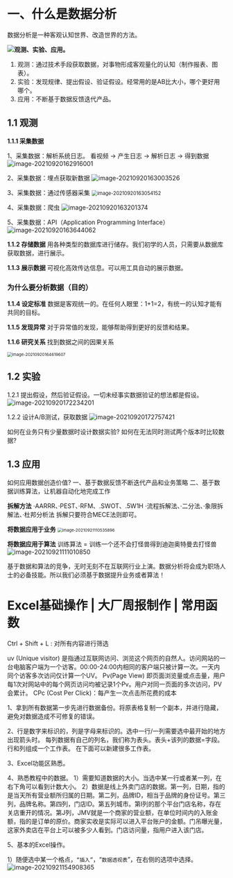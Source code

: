 # 一、什么是数据分析

数据分析是一种客观认知世界、改造世界的方法。

![](数据分析_戴师兄.assets/image-20210920162500310.png)**观测、实验、应用。**

1. 观测：通过技术手段获取数据，对事物形成客观量化的认知（制作报表、图表）。
2. 实验：发现规律、提出假设、验证假设。经常用的是AB比大小，哪个更好用哪个。
3. 应用：不断基于数据反馈迭代产品。

## 1.1 观测

**1.1.1 采集数据**

1、采集数据：解析系统日志。
看视频 → 产生日志 → 解析日志 → 得到数据
![image-20210920162916001](数据分析_戴师兄.assets/image-20210920162916001.png)

2、采集数据：埋点获取新数据
![image-20210920163003526](数据分析_戴师兄.assets/image-20210920163003526.png)

3、采集数据：通过传感器采集
<img src="数据分析_戴师兄.assets/image-20210920163054152.png" alt="image-20210920163054152" style="zoom:80%;" />

4、采集数据：爬虫
![image-20210920163201374](数据分析_戴师兄.assets/image-20210920163201374.png)

5、采集数据：API（Application Programming Interface）
![image-20210920163644062](数据分析_戴师兄.assets/image-20210920163644062.png)

**1.1.2 存储数据**
用各种类型的数据库进行储存。我们初学的人员，只需要从数据库获取数据，进行展示。

**1.1.3 展示数据**
可视化高效传达信息。可以用工具自动的展示数据。

### 为什么要分析数据（目的）

**1.1.4 设定标准**
数据是客观统一的。在任何人眼里：1+1=2，有统一的认知才能有共同的目标。

**1.1.5 发现异常**
对于异常值的发现，能够帮助得到更好的反馈和结果。

**1.1.6 研究关系**
找到数据之间的因果关系

<img src="数据分析_戴师兄.assets/image-20210920164619607.png" alt="image-20210920164619607" style="zoom:67%;" />

## 1.2 实验

1.2.1 提出假设，然后验证假设。一切未经事实数据验证的想法都是假设。
![image-20210920172234201](数据分析_戴师兄.assets/image-20210920172234201.png)

1.2.2 设计A/B测试，获取数据
![image-20210920172757421](数据分析_戴师兄.assets/image-20210920172757421.png)

如何在业务只有少量数据时设计数据实验?
如何在无法同时测试两个版本时比较数据?

## 1.3 应用

如何应用数据创造价值?
一、基于数据反馈不断迭代产品和业务策略
二、基于数据训练算法，让机器自动化地完成工作

**拆解方法**
·AARRR、·PEST、·RFM、.SWOT、.5W1H
·流程拆解法、·二分法、·象限拆解法、·杜邦分析法
拆解只要符合MECE法则即可。

**将数据应用于业务**
<img src="数据分析_戴师兄.assets/image-20210921110535896.png" alt="image-20210921110535896" style="zoom:67%;" />

**将数据应用于算法**
训练算法 = 训练一个还不会打怪兽得到迪迦奥特曼去打怪兽
![image-20210921111010850](数据分析_戴师兄.assets/image-20210921111010850.png)

基于数据和算法的竞争，无时无刻不在互联网行业上演。数据分析将会成为职场人士的必备技能。所以我们必须基于数据提升业务或者算法！

# Excel基础操作 | 大厂周报制作 | 常用函数

Ctrl + Shift + L : 对所有内容进行筛选

uv (Unique visitor)
是指通过互联网访问、浏览这个网页的自然人。访问网站的一台电脑客户端为一个访客。00:00-24:00内相同的客户端只被计算一次。一天内同个访客多次访问仅计算一个UV。
Pv(Page View)
即页面浏览量或点击量，用户每1次对网站中的每个网页访问均被记录1个Pv。用户对同一页面的多次访问，PV会累计。
CPc (Cost Per Click)：每产生一次点击所花费的成本

1、拿到所有数据第一步先进行数据备份。将原表格复制一个副本，并进行隐藏，避免对数据造成不可修复的错误。

2、行是数字来标识的，列是字母来标识的。选中一行/一列需要选中最开始的地方出现箭头时。
每列数据有自己的列名，我们称为表头。表头+该列的数据=字段。
行和列组成一个工作表。
在下面可以新建很多工作表。

3、Excel功能区熟悉。

4、熟悉教程中的数据。
1）需要知道数据的大小。当选中某一行或者某一列，在右下角可以看到计数大小。
2）数据是线上外卖门店的数据。第一列，日期，指的是当天所有营业额所归属的日期。第二列，品牌ID，相当于品牌的身份证号。第三列，品牌名称。第四列，门店ID。第五列城市。第I列的那个平台门店名称，存在关店重开的情况。第J列，JMV就是一个商家的营业额，在单位时间内的入账金额，指的是订单的原价。商家实收是实际可以进入平台账户的金额。门吊曝光量，这家外卖店在平台上可以被多少人看到。门店访问量，指用户进入该门店。

5、基本的Excel操作。

1）随便选中某一个格点，`“插入”`，“`数据透视表`”，在右侧的选项中选择。
![image-20210921154908365](数据分析_戴师兄.assets/image-20210921154908365.png)